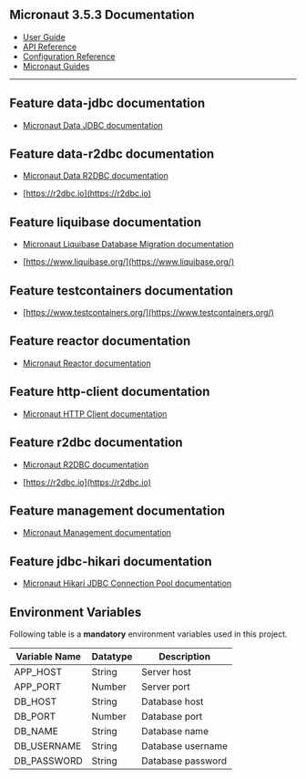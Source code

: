 ## Micronaut 3.5.3 Documentation

- [User Guide](https://docs.micronaut.io/3.5.3/guide/index.html)
- [API Reference](https://docs.micronaut.io/3.5.3/api/index.html)
- [Configuration Reference](https://docs.micronaut.io/3.5.3/guide/configurationreference.html)
- [Micronaut Guides](https://guides.micronaut.io/index.html)
---

## Feature data-jdbc documentation

- [Micronaut Data JDBC documentation](https://micronaut-projects.github.io/micronaut-data/latest/guide/index.html#jdbc)


## Feature data-r2dbc documentation

- [Micronaut Data R2DBC documentation](https://micronaut-projects.github.io/micronaut-data/latest/guide/#dbc)

- [https://r2dbc.io](https://r2dbc.io)


## Feature liquibase documentation

- [Micronaut Liquibase Database Migration documentation](https://micronaut-projects.github.io/micronaut-liquibase/latest/guide/index.html)

- [https://www.liquibase.org/](https://www.liquibase.org/)


## Feature testcontainers documentation

- [https://www.testcontainers.org/](https://www.testcontainers.org/)


## Feature reactor documentation

- [Micronaut Reactor documentation](https://micronaut-projects.github.io/micronaut-reactor/snapshot/guide/index.html)


## Feature http-client documentation

- [Micronaut HTTP Client documentation](https://docs.micronaut.io/latest/guide/index.html#httpClient)


## Feature r2dbc documentation

- [Micronaut R2DBC documentation](https://micronaut-projects.github.io/micronaut-r2dbc/latest/guide/)

- [https://r2dbc.io](https://r2dbc.io)


## Feature management documentation

- [Micronaut Management documentation](https://docs.micronaut.io/latest/guide/index.html#management)


## Feature jdbc-hikari documentation

- [Micronaut Hikari JDBC Connection Pool documentation](https://micronaut-projects.github.io/micronaut-sql/latest/guide/index.html#jdbc)

## Environment Variables
Following table is a **mandatory** environment variables used in this project.

| Variable Name | Datatype | Description |
| --- | --- | --- |
| APP_HOST | String | Server host |
| APP_PORT | Number | Server port |
| DB_HOST | String | Database host |
| DB_PORT | Number | Database port |
| DB_NAME | String | Database name |
| DB_USERNAME | String | Database username |
| DB_PASSWORD | String | Database password |
